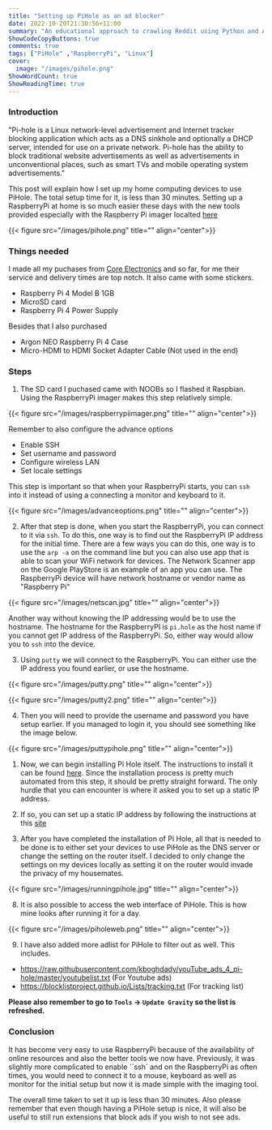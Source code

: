 ```yaml
---
title: "Setting up PiHole as an ad blocker"
date: 2022-10-20T21:30:56+11:00
summary: "An educational approach to crawling Reddit using Python and AWS EC2 without using Reddit API"
ShowCodeCopyButtons: true
comments: true
tags: ["PiHole" ,"RaspberryPi", "Linux"]
cover:
  image: "/images/pihole.png"
ShowWordCount: true
ShowReadingTime: true
---
```


### Introduction

"Pi-hole is a Linux network-level advertisement and Internet tracker blocking application which acts as a DNS sinkhole and optionally a DHCP server, intended for use on a private network. Pi-hole has the ability to block traditional website advertisements as well as advertisements in unconventional places, such as smart TVs and mobile operating system advertisements."

This post will explain how I set up my home computing devices to use PiHole. The total setup time for  it, is less than 30 minutes. Setting up a RaspberryPi at home is so much easier these days with the new tools provided especially with the Raspberry Pi imager localted [here](https://www.raspberrypi.com/news/raspberry-pi-imager-imaging-utility/)

{{< figure src="/images/pihole.png" title="" align="center">}}



### Things needed

I made all my puchases from [Core Electronics](https://core-electronics.com.au/) and so far, for me their service and delivery times are top notch. It also came with some stickers.

- Raspberry Pi 4 Model B 1GB 
- MicroSD card 
- Raspberry Pi 4 Power Supply

Besides that I also purchased 

- Argon NEO Raspberry Pi 4 Case
- Micro-HDMI to HDMI Socket Adapter Cable (Not used in the end)


### Steps

1. The SD card I puchased came with NOOBs so I flashed it Raspbian. Using the RaspberryPi imager makes this step relatively simple.

{{< figure src="/images/raspberrypiimager.png" title="" align="center">}}

Remember to also configure the advance options

- Enable SSH 
- Set username and password
- Configure wireless LAN
- Set locale settings

This step is important so that when your RaspberryPi starts, you can ``ssh`` into it instead of using a connecting a monitor and keyboard to it.

{{< figure src="/images/advanceoptions.png" title="" align="center">}}

2. After that step is done, when you start the RaspberryPi, you can connect to it via ``ssh``. To do this, one way is to find out the RaspberryPi IP address for the initial time. There are a few ways you can do this, one way is to use the ``arp -a`` on the command line but you can also use app that is able to scan your WiFi network for devices. The Network Scanner app on the Google PlayStore is an example of an app you can use. The RaspberryPi device will have network hostname or vendor name as "Raspberry Pi"

{{< figure src="/images/netscan.jpg" title="" align="center">}}

Another way without knowing the IP addressing would be to use the hostname. The hostname for the RaspberryPI is ``pi.hole`` as the host name if you cannot get IP address of the RaspberryPi. So, either way would allow you to ``ssh`` into the device.

3. Using ``putty`` we will connect to the RaspberryPi. You can either use the IP address you found earlier, or use the hostname.

{{< figure src="/images/putty.png" title="" align="center">}}

{{< figure src="/images/putty2.png" title="" align="center">}}

4. Then you will need to provide the username and password you have setup earlier. If you managed to login it, you should see something like the image below.

{{< figure src="/images/puttypihole.png" title="" align="center">}}



1. Now, we can begin installing Pi Hole itself. The instructions to install it can be found [here](https://github.com/pi-hole/pi-hole/#one-step-automated-install). Since the installation process is pretty much automated from this step, it should be pretty straight forward. The only hurdle that you can encounter is where it asked you to set up a static IP address.

2. If so, you can set up a static IP address by following the instructions at this [site](https://www.makeuseof.com/raspberry-pi-set-static-ip/)

3. After you have completed the installation of Pi Hole, all that is needed to be done is to either set your devices to use PiHole as the DNS server or change the setting on the router itself. I decided to only change the settings on my devices locally as setting it on the router would invade the privacy of my housemates.

{{< figure src="/images/runningpihole.jpg" title="" align="center">}}


8. It is also possible to access the web interface of PiHole. This is how mine looks after running it for a day.

{{< figure src="/images/piholeweb.png" title="" align="center">}}

9. I have also added more adlist for PiHole to filter out as well. This includes. 

- https://raw.githubusercontent.com/kboghdady/youTube_ads_4_pi-hole/master/youtubelist.txt (For Youtube ads)
- https://blocklistproject.github.io/Lists/tracking.txt (For tracking list)

**Please also remember to go to ``Tools`` &rarr; ``Update Gravity`` so the list is refreshed.**

### Conclusion

It has become very easy to use RaspberryPi because of the availability of online resources and also the better tools we now have. Previously, it was slightly more complicated to enable ``ssh` and on the RaspberryPi as often times, you would need to connect it to a mouse, keyboard as well as monitor for the initial setup but now it is made simple with the imaging tool.

The overall time taken to set it up is less than 30 minutes. Also please remember that even though having a PiHole setup is nice, it will also be useful to still run extensions that block ads if you wish to not see ads.

